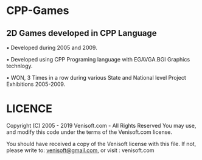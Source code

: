 # CPP-Games

## 2D Games developed in CPP Language

• Developed during 2005 and 2009.

• Developed using CPP Programing language with EGAVGA.BGI Graphics technlogy.

• WON, 3 Times in a row during various State and National level Project Exhibitions 2005-2009.

# LICENCE
Copyright (C) 2005 - 2019 Venisoft.com - All Rights Reserved
You may use, and modify this code under the
terms of the Venisoft.com license.

You should have received a copy of the Venisoft license with
this file. If not, please write to: venisoft@gmail.com, or visit : venisoft.com
